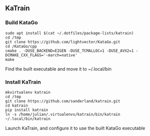 KaTrain
-------

### Build KataGo

```
sudo apt install $(cat ~/.dotfiles/package-lists/katrain)
cd /tmp
git clone https://github.com/lightvector/KataGo.git
cd /KataGo/cpp
cmake . -DUSE_BACKEND=EIGEN -DUSE_TCMALLOC=1 -DUSE_AVX2=1 -DCMAKE_CXX_FLAGS='-march=native'
make
```

Find the built executable and move it to ~/.local/bin

### Install KaTrain

```
mkvirtualenv katrain
cd /tmp
git clone https://github.com/sanderland/katrain.git
cd katrain
pip install katrain
ln -s /home/julian/.virtualenvs/katrain/bin/katrain ~/.local/bin/katrain
```

Launch KaTrain, and configure it to use the built KataGo executable
